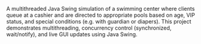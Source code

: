 A multithreaded Java Swing simulation of a swimming center where clients queue at a cashier and are directed to appropriate pools based on age, VIP status, and special conditions (e.g. with guardian or diapers). This project demonstrates multithreading, concurrency control (synchronized, wait/notify), and live GUI updates using Java Swing.
